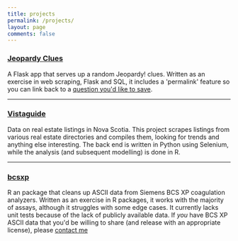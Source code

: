 ```yaml
---
title: projects
permalink: /projects/
layout: page
comments: false
---
```


### [Jeopardy Clues](https://colindougl.as/jeopardy)
A Flask app that serves up a random Jeopardy! clues. Written as an exercise in
web scraping, Flask and SQL, it includes a 'permalink' feature so you can link
back to a [question you'd like to save](http://colindouglas.pythonanywhere.com/q/7239J33).

---

### [Vistaguide](https://colindougl.as/vistaguide)  
Data on real estate listings
in Nova Scotia. This project scrapes listings from various real estate
directories and compiles them, looking for trends and anything else interesting.
The back end is written in Python using Selenium, while the analysis (and
subsequent modelling) is done in R.

---

### [bcsxp](https://www.github.com/colindouglas/bcsxp)
R an package that cleans up ASCII data from Siemens BCS XP coagulation analyzers.
Written as an exercise in R packages, it works with the majority of assays,
although it struggles with some edge cases. It currently lacks unit tests because
of the lack of publicly available data. If *you* have BCS XP ASCII data that
you'd be willing to share (and release with an appropriate license), please
[contact me](mailto:me@colindougl.as)
